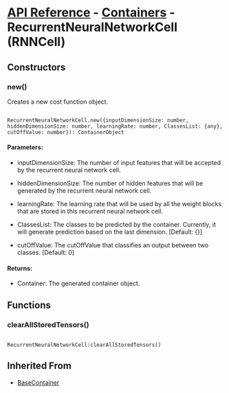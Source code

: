# [API Reference](../../API.md) - [Containers](../Containers.md) - RecurrentNeuralNetworkCell (RNNCell)

## Constructors

### new()

Creates a new cost function object.

```

RecurrentNeuralNetworkCell.new({inputDimensionSize: number, hiddenDimensionSize: number, learningRate: number, ClassesList: {any}, cutOffValue: number}): ContainerObject

```

#### Parameters:

* inputDimensionSize: The number of input features that will be accepted by the recurrent neural network cell.

* hiddenDimensionSize: The number of hidden features that will be generated by the recurrent neural network cell.

* learningRate: The learning rate that will be used by all the weight blocks that are stored in this recurrent neural network cell.

* ClassesList: The classes to be predicted by the container. Currently, it will generate prediction based on the last dimension. [Default: {}]

* cutOffValue: The cutOffValue that classifies an output between two classes. [Default: 0]

#### Returns:

* Container: The generated container object.

## Functions

### clearAllStoredTensors()

```

RecurrentNeuralNetworkCell:clearAllStoredTensors()

```

## Inherited From

* [BaseContainer](../BaseContainer.md)
